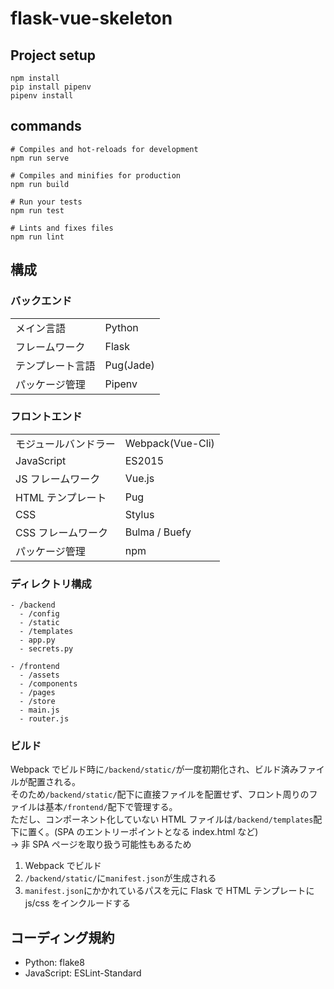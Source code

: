 # flask-vue-skeleton

## Project setup

```
npm install
pip install pipenv
pipenv install
```

## commands

```shell
# Compiles and hot-reloads for development
npm run serve

# Compiles and minifies for production
npm run build

# Run your tests
npm run test

# Lints and fixes files
npm run lint
```

## 構成

### バックエンド

|                  |           |
| ---------------- | --------- |
| メイン言語       | Python    |
| フレームワーク   | Flask     |
| テンプレート言語 | Pug(Jade) |
| パッケージ管理   | Pipenv    |

### フロントエンド

|                      |                  |
| -------------------- | ---------------- |
| モジュールバンドラー | Webpack(Vue-Cli) |
| JavaScript           | ES2015           |
| JS フレームワーク    | Vue.js           |
| HTML テンプレート    | Pug              |
| CSS                  | Stylus           |
| CSS フレームワーク   | Bulma / Buefy    |
| パッケージ管理       | npm              |

### ディレクトリ構成

```
- /backend
  - /config
  - /static
  - /templates
  - app.py
  - secrets.py

- /frontend
  - /assets
  - /components
  - /pages
  - /store
  - main.js
  - router.js

```

### ビルド

Webpack でビルド時に`/backend/static/`が一度初期化され、ビルド済みファイルが配置される。  
そのため`/backend/static/`配下に直接ファイルを配置せず、フロント周りのファイルは基本`/frontend/`配下で管理する。  
ただし、コンポーネント化していない HTML ファイルは`/backend/templates`配下に置く。(SPA のエントリーポイントとなる index.html など)  
→ 非 SPA ページを取り扱う可能性もあるため

1. Webpack でビルド
2. `/backend/static/`に`manifest.json`が生成される
3. `manifest.json`にかかれているパスを元に Flask で HTML テンプレートに js/css をインクルードする

## コーディング規約

- Python: flake8
- JavaScript: ESLint-Standard
